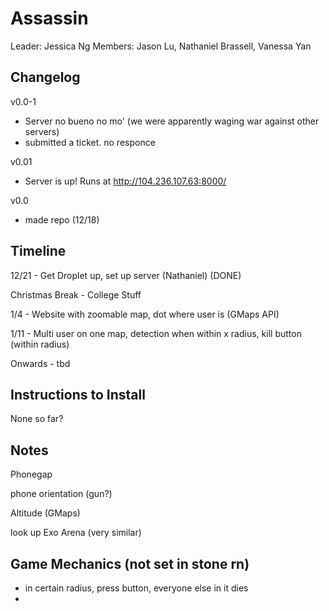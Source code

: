 Assassin
========
Leader: Jessica Ng
Members: Jason Lu, Nathaniel Brassell, Vanessa Yan

Changelog
---------
v0.0-1
* Server no bueno no mo' (we were apparently waging war against other servers)
* submitted a ticket. no responce

v0.01
* Server is up! Runs at http://104.236.107.63:8000/

v0.0
* made repo (12/18)
 

Timeline
--------
12/21 - Get Droplet up, set up server (Nathaniel) (DONE)

Christmas Break - College Stuff

1/4 - Website with zoomable map, dot where user is (GMaps API)

1/11 - Multi user on one map, detection when within x radius, kill button (within radius)

Onwards - tbd

Instructions to Install
-----------------------
None so far?

Notes
-----
Phonegap

phone orientation (gun?)

Altitude (GMaps)

look up Exo Arena (very similar)

Game Mechanics (not set in stone rn)
------------------------------------
* in certain radius, press button, everyone else in it dies
* 

